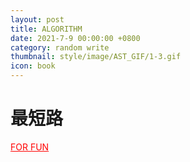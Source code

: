 ```yaml
---
layout: post
title: ALGORITHM
date: 2021-7-9 00:00:00 +0800
category: random write
thumbnail: style/image/AST_GIF/1-3.gif
icon: book
---
```



# 最短路


<a href="{{'/myScript/for_fun.html' | prepend : site.baseurl }} " style="color:#ff0000" target="_blank">FOR FUN</a>

